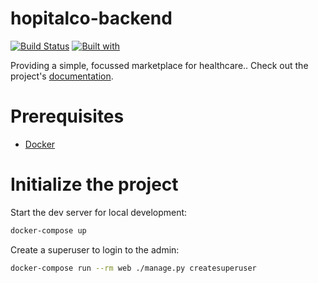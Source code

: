 # hopitalco-backend

[![Build Status](https://travis-ci.org/hospitalCo/hopitalco-backend.svg?branch=master)](https://travis-ci.org/hospitalCo/hopitalco-backend)
[![Built with](https://img.shields.io/badge/Built_with-Cookiecutter_Django_Rest-F7B633.svg)](https://github.com/agconti/cookiecutter-django-rest)

Providing a simple, focussed marketplace for healthcare.. Check out the project's [documentation](http://hospitalCo.github.io/hopitalco-backend/).

# Prerequisites

- [Docker](https://docs.docker.com/docker-for-mac/install/)

# Initialize the project

Start the dev server for local development:

```bash
docker-compose up
```

Create a superuser to login to the admin:

```bash
docker-compose run --rm web ./manage.py createsuperuser
```
